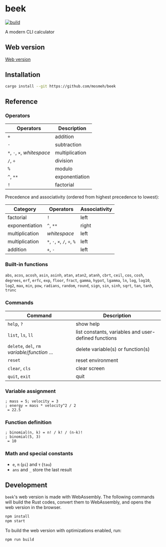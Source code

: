 # beek

[![build](https://github.com/No-one-important/beek/workflows/build/badge.svg)](https://github.com/No-one-important/beek/actions)

A modern CLI calculator

## Web version

[Web version](https://mosmeh.github.io/beek/)

## Installation

```sh
cargo install --git https://github.com/mosmeh/beek
```

## Reference

### Operators

| Operators                   | Description    |
| --------------------------- | -------------- |
| `+`                         | addition       |
| `-`                         | subtraction    |
| `*`, `·`, `×`, _whitespace_ | multiplication |
| `/`, `÷`                    | division       |
| `%`                         | modulo         |
| `^`, `**`                   | exponentiation |
| `!`                         | factorial      |

Precedence and associativity (ordered from highest precedence to lowest):

| Category       | Operators                    | Associativity |
| -------------- | ---------------------------- | ------------- |
| factorial      | `!`                          | left          |
| exponentiation | `^`, `**`                    | right         |
| multiplication | _whitespace_                 | left          |
| multiplication | `*`, `·`, `×`, `/`, `÷`, `%` | left          |
| addition       | `+`, `-`                     | left          |

### Built-in functions

`abs`, `acos`, `acosh`, `asin`, `asinh`, `atan`, `atan2`, `atanh`, `cbrt`, `ceil`, `cos`, `cosh`, `degrees`, `erf`, `erfc`, `exp`, `floor`, `fract`, `gamma`, `hypot`, `lgamma`, `ln`, `log`, `log10`, `log2`, `max`, `min`, `pow`, `radians`, `random`, `round`, `sign`, `sin`, `sinh`, `sqrt`, `tan`, `tanh`, `trunc`

### Commands

| Command                                         | Description                                          |
| ----------------------------------------------- | ---------------------------------------------------- |
| `help`, `?`                                     | show help                                            |
| `list`, `ls`, `ll`                              | list constants, variables and user-defined functions |
| `delete`, `del`, `rm` _variable_/_function_ ... | delete variable(s) or function(s)                    |
| `reset`                                         | reset environment                                    |
| `clear`, `cls`                                  | clear screen                                         |
| `quit`, `exit`                                  | quit                                                 |

### Variable assignment

```
; mass = 5; velocity = 3
; energy = mass * velocity^2 / 2
 = 22.5
```

### Function definition

```
; binomial(n, k) = n! / k! / (n-k)!
; binomial(5, 3)
 = 10
```

### Math and special constants

- `e`, `π` (`pi`) and `τ` (`tau`)
- `ans` and `_` store the last result

## Development

`beek`'s web version is made with WebAssembly. The following commands will build the Rust codes, convert them to WebAssembly, and opens the web version in the browser.

```sh
npm install
npm start
```

To build the web version with optimizations enabled, run:

```sh
npm run build
```
